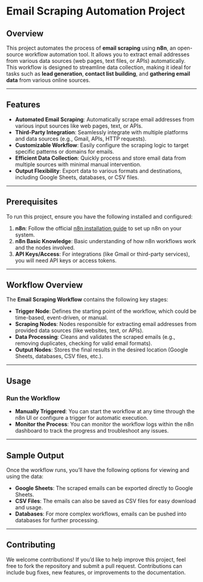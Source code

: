 # Email Scraping Automation Project

## Overview

This project automates the process of **email scraping** using **n8n**, an open-source workflow automation tool. It allows you to extract email addresses from various data sources (web pages, text files, or APIs) automatically. This workflow is designed to streamline data collection, making it ideal for tasks such as **lead generation**, **contact list building**, and **gathering email data** from various online sources.

---

## Features

- **Automated Email Scraping**: Automatically scrape email addresses from various input sources like web pages, text, or APIs.
- **Third-Party Integration**: Seamlessly integrate with multiple platforms and data sources (e.g., Gmail, APIs, HTTP requests).
- **Customizable Workflow**: Easily configure the scraping logic to target specific patterns or domains for emails.
- **Efficient Data Collection**: Quickly process and store email data from multiple sources with minimal manual intervention.
- **Output Flexibility**: Export data to various formats and destinations, including Google Sheets, databases, or CSV files.

---

## Prerequisites

To run this project, ensure you have the following installed and configured:

1. **n8n**: Follow the official [n8n installation guide](https://n8n.io/docs/installation/) to set up n8n on your system.
2. **n8n Basic Knowledge**: Basic understanding of how n8n workflows work and the nodes involved.
3. **API Keys/Access**: For integrations (like Gmail or third-party services), you will need API keys or access tokens.

---
## Workflow Overview

The **Email Scraping Workflow** contains the following key stages:

- **Trigger Node**: Defines the starting point of the workflow, which could be time-based, event-driven, or manual.
- **Scraping Nodes**: Nodes responsible for extracting email addresses from provided data sources (like websites, text, or APIs).
- **Data Processing**: Cleans and validates the scraped emails (e.g., removing duplicates, checking for valid email formats).
- **Output Nodes**: Stores the final results in the desired location (Google Sheets, databases, CSV files, etc.).

---

## Usage

### Run the Workflow

- **Manually Triggered**: You can start the workflow at any time through the n8n UI or configure a trigger for automatic execution.
- **Monitor the Process**: You can monitor the workflow logs within the n8n dashboard to track the progress and troubleshoot any issues.

---

## Sample Output

Once the workflow runs, you’ll have the following options for viewing and using the data:

- **Google Sheets**: The scraped emails can be exported directly to Google Sheets.
- **CSV Files**: The emails can also be saved as CSV files for easy download and usage.
- **Databases**: For more complex workflows, emails can be pushed into databases for further processing.

---

## Contributing

We welcome contributions! If you’d like to help improve this project, feel free to fork the repository and submit a pull request. Contributions can include bug fixes, new features, or improvements to the documentation.
